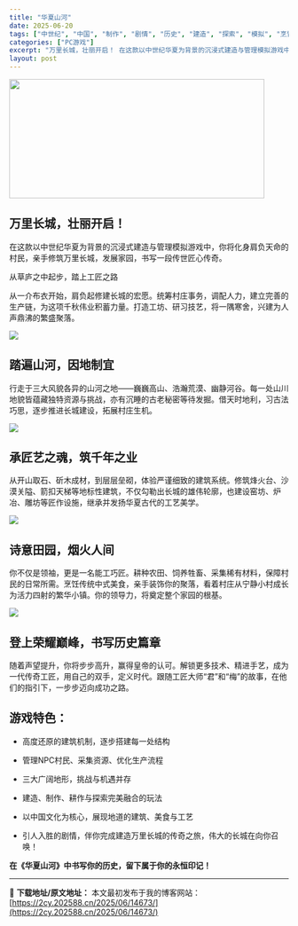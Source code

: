 ```yaml
---
title: "华夏山河"
date: 2025-06-20
tags: ["中世纪", "中国", "制作", "剧情", "历史", "建造", "探索", "模拟", "烹饪", "管理"]
categories: ["PC游戏"]
excerpt: "万里长城，壮丽开启！ 在这款以中世纪华夏为背景的沉浸式建造与管理模拟游戏中，你将化身肩负天命的村民，亲手修筑万里长城，发展家园，书写一段传世匠心传奇。 从草庐之中起步，踏上工匠之路 从一介布衣开始，肩负起修建长城的宏愿。统筹村庄事务，调配人力，建立完善的生产链，为这项千秋伟业积蓄力量。打造工坊、研习&hellip;"
layout: post
---
```


<img class="aligncenter size-full wp-image-14674" src="https://2cy.202588.cn/wp-content/uploads/2025/06/2025062004312730.jpg" alt="" width="460" height="215" />
<h2 class="bb_tag"><strong>万里长城，壮丽开启！</strong></h2>
<p class="bb_paragraph">在这款以中世纪华夏为背景的沉浸式建造与管理模拟游戏中，你将化身肩负天命的村民，亲手修筑万里长城，发展家园，书写一段传世匠心传奇。</p>
<p class="bb_paragraph">从草庐之中起步，踏上工匠之路</p>
<p class="bb_paragraph">从一介布衣开始，肩负起修建长城的宏愿。统筹村庄事务，调配人力，建立完善的生产链，为这项千秋伟业积蓄力量。打造工坊、研习技艺，将一隅寒舍，兴建为人声鼎沸的繁盛聚落。</p>

<div class="bb_wide_img_ctn"><img class="bb_img" src="https://shared.fastly.steamstatic.com/store_item_assets/steam/apps/1640820/extras/Gif1_Monuments.gif?t=1750340571" /></div>
<h2 class="bb_tag"><strong>踏遍山河，因地制宜</strong></h2>
<p class="bb_paragraph">行走于三大风貌各异的山河之地——巍巍高山、浩瀚荒漠、幽静河谷。每一处山川地貌皆蕴藏独特资源与挑战，亦有沉睡的古老秘密等待发掘。借天时地利，习古法巧思，逐步推进长城建设，拓展村庄生机。</p>

<div class="bb_wide_img_ctn"><img class="bb_img" src="https://shared.fastly.steamstatic.com/store_item_assets/steam/apps/1640820/extras/GIF_Community_NO.gif?t=1750340571" /></div>
<h2 class="bb_tag"><strong>承匠艺之魂，筑千年之业</strong></h2>
<p class="bb_paragraph">从开山取石、斫木成材，到层层垒砌，体验严谨细致的建筑系统。修筑烽火台、沙漠关隘、箭扣天梯等地标性建筑，不仅勾勒出长城的雄伟轮廓，也建设窑坊、炉冶、雕坊等匠作设施，继承并发扬华夏古代的工艺美学。</p>

<div class="bb_wide_img_ctn"><img class="bb_img" src="https://shared.fastly.steamstatic.com/store_item_assets/steam/apps/1640820/extras/GIF_Harvest_NO.gif?t=1750340571" /></div>
<h2 class="bb_tag"><strong>诗意田园，烟火人间</strong></h2>
<p class="bb_paragraph">你不仅是领袖，更是一名能工巧匠。耕种农田、饲养牲畜、采集稀有材料，保障村民的日常所需。烹饪传统中式美食，亲手装饰你的聚落，看着村庄从宁静小村成长为活力四射的繁华小镇。你的领导力，将奠定整个家园的根基。</p>

<div class="bb_wide_img_ctn"><img class="bb_img" src="https://shared.fastly.steamstatic.com/store_item_assets/steam/apps/1640820/extras/GIF_Cooking.gif?t=1750340571" /></div>
<h2 class="bb_tag"><strong>登上荣耀巅峰，书写历史篇章</strong></h2>
<p class="bb_paragraph">随着声望提升，你将步步高升，赢得皇帝的认可。解锁更多技术、精进手艺，成为一代传奇工匠，用自己的双手，定义时代。跟随工匠大师“君”和“梅”的故事，在他们的指引下，一步步迈向成功之路。</p>

<h2 class="bb_tag"><strong>游戏特色：</strong></h2>
<ul class="bb_ul">
 	<li>
<p class="bb_paragraph">高度还原的建筑机制，逐步搭建每一处结构</p>
</li>
 	<li>
<p class="bb_paragraph">管理NPC村民、采集资源、优化生产流程</p>
</li>
 	<li>
<p class="bb_paragraph">三大广阔地形，挑战与机遇并存</p>
</li>
 	<li>
<p class="bb_paragraph">建造、制作、耕作与探索完美融合的玩法</p>
</li>
 	<li>
<p class="bb_paragraph">以中国文化为核心，展现地道的建筑、美食与工艺</p>
</li>
 	<li>
<p class="bb_paragraph">引人入胜的剧情，伴你完成建造万里长城的传奇之旅，伟大的长城在向你召唤！</p>
</li>
</ul>
<p class="bb_paragraph"><strong>在《华夏山河》中书写你的历史，留下属于你的永恒印记！</strong></p>

---
📖 **下载地址/原文地址：** 本文最初发布于我的博客网站：[https://2cy.202588.cn/2025/06/14673/](https://2cy.202588.cn/2025/06/14673/)
